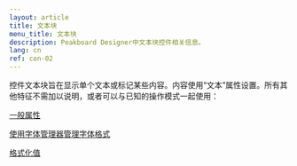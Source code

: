 ```yaml
---
layout: article
title: 文本块
menu_title: 文本块
description: Peakboard Designer中文本块控件相关信息。
lang: cn
ref: con-02
---
```


控件文本块旨在显示单个文本或标记某些内容。内容使用“文本”属性设置。所有其他特征不需加以说明，或者可以与已知的操作模式一起使用：

[一般属性](/controls/01-en-general-properties.html)

[使用字体管理器管理字体格式](/misc/05-en-custom-fonts.html)

[格式化值](/misc/03-en-formating-values.html)
